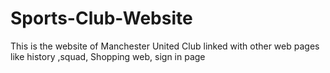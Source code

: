 # Sports-Club-Website
This is the  website of Manchester United Club linked with other web pages like history ,squad, Shopping web, sign in page   
